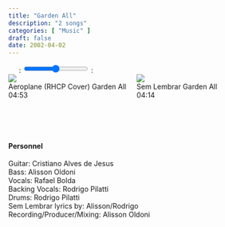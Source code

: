 ```yaml
---
title: "Garden All"
description: "2 songs"
categories: [ "Music" ]
draft: false
date: 2002-04-02
---
```


<div class="player">
    <div class="large-6 medium-6 small-12 columns" id="amplitude-left">
        <img amplitude-song-info="cover_art_url" amplitude-main-song-info="true"/>
        <div id="player-left-bottom">
            <div id="time-container">
                <span class="current-time">
                    <span class="amplitude-current-minutes" amplitude-main-current-minutes="true"></span>:<span class="amplitude-current-seconds" amplitude-main-current-seconds="true"></span>
                </span>
                <input type="range" class="amplitude-song-slider" amplitude-main-song-slider="true" step=".1"/>
                <span class="duration">
                    <span class="amplitude-duration-minutes" amplitude-main-duration-minutes="true"></span>:<span class="amplitude-duration-seconds" amplitude-main-duration-seconds="true"></span>
                </span>
            </div>
            <div id="control-container">
                <div id="repeat-container">
                    <div class="amplitude-repeat" id="repeat"></div>
                </div>
                <div id="central-control-container">
                    <div id="central-controls">
                        <div class="amplitude-prev" id="previous"></div>
                        <div class="amplitude-play-pause" amplitude-main-play-pause="true" id="play-pause"></div>
                        <div class="amplitude-next" id="next"></div>
                    </div>
                </div>
                <div id="shuffle-container">
                    <div class="amplitude-shuffle amplitude-shuffle-off" id="shuffle"></div>
                </div>
            </div>
            <div id="meta-container">
                <span amplitude-song-info="name" amplitude-main-song-info="true" class="song-name"></span>
                <div class="song-artist-album">
                    <span amplitude-song-info="artist" amplitude-main-song-info="true"></span>
                    <span amplitude-song-info="album" amplitude-main-song-info="true"></span>
                </div>
            </div>
        </div>
    </div>
    <div class="large-6 medium-6 small-12 columns" id="amplitude-right">
        <div class="song amplitude-song-container amplitude-play-pause" amplitude-song-index="0">
            <div class="song-now-playing-icon-container">
                <div class="play-button-container">
                </div>
                <img class="now-playing" src="/player/now-playing.svg"/>
            </div>
            <div class="song-meta-data">
                <span class="song-title">Aeroplane (RHCP Cover)</span>
                <span class="song-artist">Garden All</span>
            </div>
            <span class="song-duration">04:53</span>
        </div>
        <div class="song amplitude-song-container amplitude-play-pause" amplitude-song-index="1">
            <div class="song-now-playing-icon-container">
                <div class="play-button-container">
                </div>
                <img class="now-playing" src="/player/now-playing.svg"/>
            </div>
            <div class="song-meta-data">
                <span class="song-title">Sem Lembrar</span>
                <span class="song-artist">Garden All</span>
            </div>
            <span class="song-duration">04:14</span>
        </div>
    </div>
</div>

<script type="text/javascript">
    Amplitude.init({
        "songs": [
             {
                "name": "Aeroplane (RHCP Cover)",
                "artist": "Garden All",
                "album": "Garden All",
                "url": "/audio/garden-all/Garden_All_-_Aeroplane_(RHCP_Cover).mp3",
                "cover_art_url": "/images/music/Garden_All.jpg"
            },
            {
                "name": "Sem Lembrar",
                "artist": "Garden All",
                "album": "Garden All",
                "url": "/audio/garden-all/Garden_All_-_Sem_Lembrar.mp3",
                "cover_art_url": "/images/music/Garden_All.jpg"
            },
        ]
    });
</script>
  
  &nbsp;  
  &nbsp;  
  &nbsp;  
  
#### Personnel

Guitar: Cristiano Alves de Jesus  
Bass: Alisson Oldoni  
Vocals: Rafael Bolda  
Backing Vocals: Rodrigo Pilatti  
Drums: Rodrigo Pilatti  
Sem Lembrar lyrics by: Alisson/Rodrigo  
Recording/Producer/Mixing: Alisson Oldoni  
  